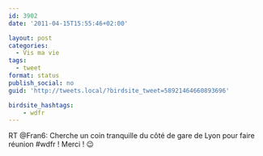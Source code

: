 ```yaml
---
id: 3902
date: '2011-04-15T15:55:46+02:00'

layout: post
categories:
  - Vis ma vie
tags:
  - tweet
format: status
publish_social: no
guid: 'http://tweets.local/?birdsite_tweet=58921464660893696'

birdsite_hashtags:
    - wdfr
---
```


RT @Fran6: Cherche un coin tranquille du côté de gare de Lyon pour faire réunion #wdfr ! Merci ! 😉